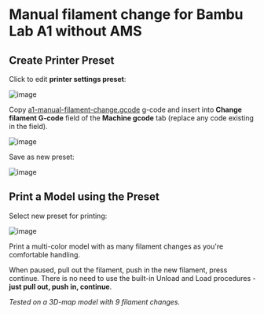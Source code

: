 # Manual filament change for Bambu Lab A1 without AMS

## Create Printer Preset

Click to edit **printer settings preset**:

![image](https://github.com/user-attachments/assets/cba181f0-c58c-4677-b402-d3094aaf58bf)

Copy [a1-manual-filament-change.gcode](https://github.com/avatorl/bambu-a1-g-code/blob/main/no-ams/a1-manual-filament-change.gcode) g-code and insert into **Change filament G-code** field of the **Machine gcode** tab (replace any code existing in the field).

![image](https://github.com/user-attachments/assets/06cd59a5-19a9-49f0-94f5-c07c40b21a72)

Save as new preset:

![image](https://github.com/user-attachments/assets/850a1baa-05ba-445f-b83b-5f5876db5705)

## Print a Model using the Preset

Select new preset for printing:

![image](https://github.com/user-attachments/assets/89e483ac-0636-4304-848d-033257718826)

Print a multi-color model with as many filament changes as you're comfortable handling.

When paused, pull out the filament, push in the new filament, press continue. There is no need to use the built-in Unload and Load procedures - **just pull out, push in, continue**.

_Tested on a 3D-map model with 9 filament changes._


